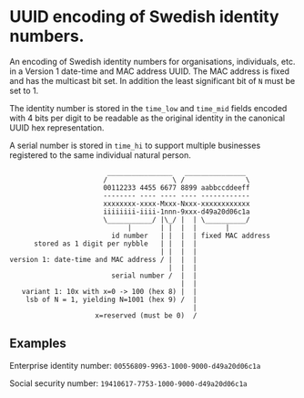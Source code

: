 # UUID encoding of Swedish identity numbers.

An encoding of Swedish identity numbers for organisations, individuals,
etc. in a Version 1 date-time and MAC address UUID. The MAC address is fixed
and has the multicast bit set. In addition the least significant bit of `N`
must be set to 1.

The identity number is stored in the `time_low` and `time_mid` fields
encoded with 4 bits per digit to be readable as the original identity
in the canonical UUID hex representation.

A serial number is stored in `time_hi` to support multiple businesses registered
to the same individual natural person.

```
                        ________________   _______________
                       /                \ /               \
                       00112233 4455 6677 8899 aabbccddeeff
                       -------- ---- ---- ---- ------------
                       xxxxxxxx-xxxx-Mxxx-Nxxx-xxxxxxxxxxxx
                       iiiiiiii-iiii-1nnn-9xxx-d49a20d06c1a
                       \___________/ |\_/ |  | \__________/
                             |       | |  |  |       |
                         id number   | |  |  | fixed MAC address
      stored as 1 digit per nybble   | |  |  |
                                     | |  |  |
version 1: date-time and MAC address / |  |  |
                                       |  |  |
                         serial number /  |  |
                                          |  |
   variant 1: 10x with x=0 -> 100 (hex 8) |  |
    lsb of N = 1, yielding N=1001 (hex 9) /  |
                                             |
                     x=reserved (must be 0)  /
```

## Examples

Enterprise identity number: `00556809-9963-1000-9000-d49a20d06c1a`

Social security number: `19410617-7753-1000-9000-d49a20d06c1a`



